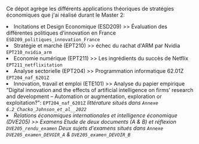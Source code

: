 Ce dépot agrège les différents applications théoriques de stratégies économiques que j'ai réalisé durant le Master 2:


<li> Incitations et Design Economique (ESD209) >> Évaluation des différentes politiques d’innovation en France <code>ESD209_politiques_innovation_France</code></li>
<li> Stratégie et marché (EPT210) >> échec du rachat d'ARM par Nvidia <code>EPT210_nvidia_arm</code>
<li> Economie numérique (EPT211) >> Les ingrédients du succès de Netflix <code>EPT211_netflixitation</code> </li>
<li> Analyse sectorielle (EPT204) >> Programmation informatique 62.01Z <code>EPT204_naf_6201Z</code> </li>
<li> Innovation, travail et emploi (ETE101) >> Analyse du papier empirique "Digital innovation and the effects of artificial intelligence on firms’ research and development – Automation or augmentation, exploration or exploitation?":  <code>EPT204_naf_6201Z</code> <em> littérature situés dans <code>Annexe</code> <code>6.2_Chacko_Johnson_et_al__2022</code><em></li>
<li> Relations économiques internationales et intelligence économique (DVE205) >> Examens Etude de deux documents (A & B) et réflexion <code>DVE205_rendu_examen</code> <em> Deux sujets d'examens situés dans <code>Annexe</code> <code>DVE205_examen_DEVOIR_A</code> & <code>DVE205_examen_DEVOIR_B</code><em></li>

